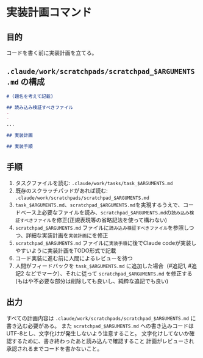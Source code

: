 # 実装計画コマンド

## 目的
コードを書く前に実装計画を立てる。

## `.claude/work/scratchpads/scratchpad_$ARGUMENTS.md` の構成
```md
# (題名を考えて記載)

## 読み込み検証すべきファイル
- 
- 
...

## 実装計画

## 実装手順
```

## 手順
1. タスクファイルを読む: `.claude/work/tasks/task_$ARGUMENTS.md`
2. 既存のスクラッチパッドがあれば読む: `.claude/work/scratchpads/scratchpad_$ARGUMENTS.md`
3. `task_$ARGUMENTS.md`、`scratchpad_$ARGUMENTS.md`を実現するうえで、コードベース上必要なファイルを読み、`scratchpad_$ARGUMENTS.md`の`読み込み検証すべきファイル`を修正(正規表現等の省略記法を使って構わない)
4. `scratchpad_$ARGUMENTS.md` ファイルに`読み込み検証すべきファイル`を参照しつつ、詳細な実装計画を`実装計画`にを修正
5. `scratchpad_$ARGUMENTS.md` ファイルに`実装手順`に後でClaude codeが実装しやすいように実装計画をTODO形式で記載
6. コード実装に進む前に人間によるレビューを待つ
7. 人間がフィードバックを `task_$ARGUMENTS.md` に追加した場合（#追記1, #追記2 などでマーク）、それに従って `scratchpad_$ARGUMENTS.md` を修正する(もはや不必要な部分は削除しても良いし、純粋な追記でも良い)

## 出力
すべての計画内容は `.claude/work/scratchpads/scratchpad_$ARGUMENTS.md` に書き込む必要がある。
また `scratchpad_$ARGUMENTS.md` への書き込みコードはUTF-8とし、文字化けが発生しないよう注意すること。
文字化けしてないか確認するために、書き終わったあと読み込んで確認すること
計画がレビューされ承認されるまでコードを書かないこと。